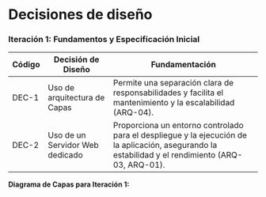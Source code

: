 # Decisiones de diseño

### Iteración 1: Fundamentos y Especificación Inicial

| Código | Decisión de Diseño                       | Fundamentación                                                                                                                                              |
|--------|------------------------------------------|-------------------------------------------------------------------------------------------------------------------------------------------------------------|
| DEC-1  | Uso de arquitectura de Capas             | Permite una separación clara de responsabilidades y facilita el mantenimiento y la escalabilidad (ARQ-04).                                                  |
| DEC-2  | Uso de un Servidor Web dedicado          | Proporciona un entorno controlado para el despliegue y la ejecución de la aplicación, asegurando la estabilidad y el rendimiento (ARQ-03, ARQ-01).          |

**Diagrama de Capas para Iteración 1:**